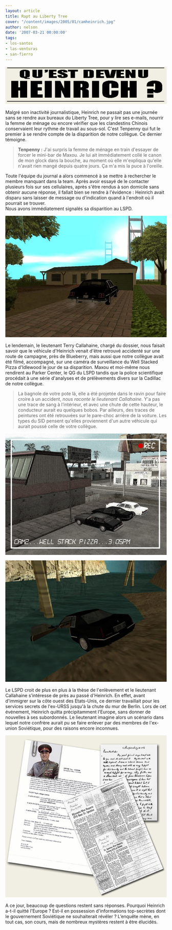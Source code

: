 ```yaml
---
layout: article
title: Rapt au Liberty Tree
cover: "/content/images/2005/01/camheinrich.jpg"
author: nelson
date: '2007-03-21 00:00:00'
tags:
- los-santos
- las-venturas
- san-fierro
---
```


![](  /content/images/2005/01/heinrichtitle.jpg)

Malgré son inactivité journalistique, Heinrich ne passait pas une journée sans se rendre aux bureaux du Liberty Tree, pour y lire ses e-mails, nourrir la femme de ménage ou encore vérifier que les clandestins Chinois conservaient leur rythme de travail au sous-sol. C'est Tenpenny qui fut le premier&nbsp;à se rendre compte de la disparition de notre collègue. Ce dernier témoigne.

> **Tenpenny :** J'ai surpris la femme de ménage en train d'essayer de forcer le mini-bar de Maxou. Je lui ait immédiatement collé le canon de mon glock dans la bouche, au moment où elle m'expliqua qu'elle n'avait rien mangé depuis quatre jours. Ça m'a mis la puce à l'oreille.

Toute l'équipe du journal a alors commencé&nbsp;à se mettre à rechercher le membre manquant dans la team. Après avoir essayé de le contacter plusieurs fois sur ses cellulaires, après s'être rendus à son domicile sans obtenir aucune réponse, il fallait bien se rendre à l'évidence : Heinrich avait disparu sans laisser de message ou d'indication quand à l'endroit où il pourrait se trouver.  
Nous avons immédiatement signalés sa disparition au LSPD.

![Le domicile d'Heinrich, à Bayside Marina, désormais sous surveillance du LSPD.](  /content/images/2005/01/heinrichhouse.jpg)

Le lendemain, le lieutenant Terry Callahaine, chargé du dossier, nous faisait savoir que le véhicule d'Heinrich venait d'être retrouvé accidenté sur une route de campagne, près de Blueberry, mais aussi que notre collègue avait été filmé, accompagné, sur une caméra de surveillance du Well Stacked Pizza d'Idlewood le jour de sa disparition. Maxou et moi-même nous rendirent au Parker Center, le QG du LSPD tandis que la police scientifique procédait à une série d'analyses et de prélèvements divers sur la Cadillac de notre collègue.

> La bagnole de votre pote là, elle a été projetée dans le ravin pour faire croire à un accident, _nous raconte le lieutenant Callahaine._ Y'a pas une trace de sang à l’intérieur, et avec une chute de cette hauteur, le conducteur aurait eu quelques bobos. Par ailleurs, des traces de peintures ont été retrouvées sur le pare-choc arrière de la voiture. Les types du SID pensent qu'elles proviennent d'un autre véhicule qui aurait poussé celle de votre collègue.

![](  /content/images/2005/01/camheinrich.jpg)

![La caméra de surveillance du Well Stacked qui a filmé Heinrich, et la Cadillac de ce dernier, sur les lieux de "l'accident".](  /content/images/2005/01/cadheinrich.jpg)

Le LSPD croit de plus en plus à la thèse de l'enlèvement et le lieutenant Callahaine s’intéresse de près au passé d'Heinrich. En effet, avant d'immigrer sur la côte ouest des Etats-Unis, ce dernier travaillait pour les services secrets de l'ex-URSS jusqu'à la chute du mur de Berlin. Lors de cet événement, Heinrich quitta précipitamment l'Europe, sans donner de nouvelles à ses subordonnés. Le lieutenant imagine alors un scénario dans lequel notre confrère aurait pu se faire enlever par des membres de l'ex-union Soviétique, pour des raisons encore inconnues.

![Documents datants de l'époque où Heinrich travaillait pour les services secrets Russes.](  /content/images/2005/01/heinrichdocs.jpg)

A ce jour, beaucoup de questions restent sans réponses. Pourquoi Heinrich a-t-il quitté l'Europe ? Est-il en possession d'informations top-secrètes dont le gouvernement Soviétique ne souhaiterait révéler ? L’enquête mène, en tout cas, son cours, mais de nombreux mystères restent à être élucidés.

<!--kg-card-end: markdown-->
